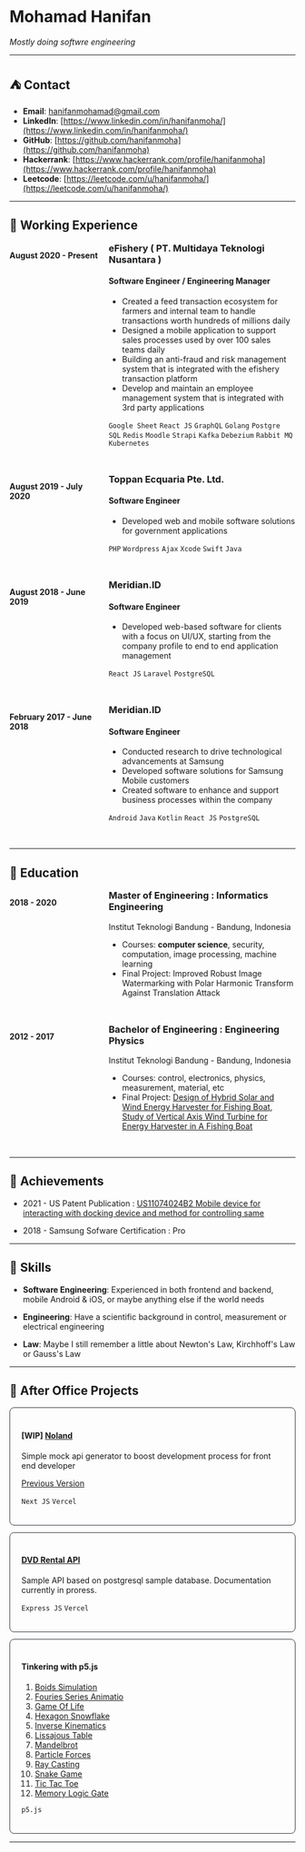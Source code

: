 # Mohamad Hanifan

_Mostly doing softwre engineering_

---

## ⛺ Contact

- **Email**: hanifanmohamad@gmail.com
- **LinkedIn**: [https://www.linkedin.com/in/hanifanmoha/](https://www.linkedin.com/in/hanifanmoha/)
- **GitHub**: [https://github.com/hanifanmoha](https://github.com/hanifanmoha)
- **Hackerrank**: [https://www.hackerrank.com/profile/hanifanmoha](https://www.hackerrank.com/profile/hanifanmoha)
- **Leetcode**: [https://leetcode.com/u/hanifanmoha/](https://leetcode.com/u/hanifanmoha/)

---

## 👷 Working Experience

<div style="display: flex; justify-content: space-between; margin-bottom: 32px;">

  <div style="flex: 1; margin-right: 10px;">
    <p><strong>August 2020 - Present</strong></p>
  </div>

  <div style="flex: 2;">
    <h3 style="margin-top: 0">eFishery ( PT. Multidaya Teknologi Nusantara )</h3>
    <h4>Software Engineer / Engineering Manager</h4>
    <ul>
      <li>Created a feed transaction ecosystem for farmers and internal team to handle transactions worth hundreds of millions daily</li>
      <li>Designed a mobile application to support sales processes used by over 100 sales teams daily</li>
      <li>Building an anti-fraud and risk management system that is integrated with the efishery transaction platform</li>
      <li>Develop and maintain an employee management system that is integrated with 3rd party applications</li>
    </ul>
    <p>
      <code>Google Sheet</code>
      <code>React JS</code>
      <code>GraphQL</code>
      <code>Golang</code>
      <code>Postgre SQL</code>
      <code>Redis</code>
      <code>Moodle</code>
      <code>Strapi</code>
      <code>Kafka</code>
      <code>Debezium</code>
      <code>Rabbit MQ</code>
      <code>Kubernetes</code>
    </p>
  </div>

</div>

<div style="display: flex; justify-content: space-between; margin-bottom: 32px;">

  <div style="flex: 1; margin-right: 10px;">
    <p><strong>August 2019 - July 2020</strong></p>
  </div>

  <div style="flex: 2;">
    <h3 style="margin-top: 0">Toppan Ecquaria Pte. Ltd.</h3>
    <h4>Software Engineer</h4>
    <ul>
      <li>Developed web and mobile software solutions for government applications</li>
    </ul>
    <p>
      <code>PHP</code>
      <code>Wordpress</code>
      <code>Ajax</code>
      <code>Xcode</code>
      <code>Swift</code>
      <code>Java</code>
    </p>
  </div>

</div>

<div style="display: flex; justify-content: space-between; margin-bottom: 32px;">

  <div style="flex: 1; margin-right: 10px;">
    <p><strong>August 2018 - June 2019</strong></p>
  </div>

  <div style="flex: 2;">
    <h3 style="margin-top: 0">Meridian.ID</h3>
    <h4>Software Engineer</h4>
    <ul>
      <li>Developed web-based software for clients with a focus on UI/UX, starting from the company profile to end to end application management</li>
    </ul>
    <p>
      <code>React JS</code>
      <code>Laravel</code>
      <code>PostgreSQL</code>
    </p>
  </div>

</div>

<div style="display: flex; justify-content: space-between; margin-bottom: 32px;">

  <div style="flex: 1; margin-right: 10px;">
    <p><strong>February 2017 - June 2018</strong></p>
  </div>

  <div style="flex: 2;">
    <h3 style="margin-top: 0">Meridian.ID</h3>
    <h4>Software Engineer</h4>
    <ul>
      <li>Conducted research to drive technological advancements at Samsung</li>
      <li>Developed software solutions for Samsung Mobile customers</li>
      <li>Created software to enhance and support business processes within the company</li>
    </ul>
    <p>
      <code>Android</code>
      <code>Java</code>
      <code>Kotlin</code>
      <code>React JS</code>
      <code>PostgreSQL</code>
    </p>
  </div>

</div>

---

## 🏫 Education

<div style="display: flex; justify-content: space-between; margin-bottom: 32px;">

  <div style="flex: 1; margin-right: 10px;">
    <p><strong>2018 - 2020</strong></p>
  </div>

  <div style="flex: 2;">
    <h3 style="margin-top: 0">Master of Engineering  : Informatics Engineering</h3>
    <p>Institut Teknologi Bandung - Bandung, Indonesia</p>
    <ul>
      <li>Courses: <strong>computer science</strong>, security, computation, image processing, machine learning</li>
      <li>Final Project: Improved Robust Image Watermarking with Polar Harmonic Transform Against Translation Attack</li>
    </ul>
  </div>

</div>

<div style="display: flex; justify-content: space-between; margin-bottom: 32px;">

  <div style="flex: 1; margin-right: 10px;">
    <p><strong>2012 - 2017</strong></p>
  </div>

  <div style="flex: 2;">
    <h3 style="margin-top: 0">Bachelor of Engineering : Engineering Physics</h3>
    <p>Institut Teknologi Bandung - Bandung, Indonesia</p>
    <ul>
      <li>Courses: control, electronics, physics, measurement, material, etc</li>
      <li>Final Project: 
        <a href="https://www.researchgate.net/publication/319012269_Design_of_Hybrid_Solar_and_Wind_Energy_Harvester_for_Fishing_Boat">Design of Hybrid Solar and Wind Energy Harvester for Fishing Boat</a>,
        <a href="https://www.researchgate.net/publication/319012269_Design_of_Hybrid_Solar_and_Wind_Energy_Harvester_for_Fishing_Boat">Study of Vertical Axis Wind Turbine for Energy Harvester in A Fishing Boat</a>
      </li>
    </ul>
  </div>

</div>

---

## 🌟 Achievements

- 2021 - US Patent Publication : [US11074024B2 Mobile device for interacting with docking device and method for controlling same](https://patents.google.com/patent/US11074024B2)

- 2018 - Samsung Sofware Certification : Pro

---

## 🤹 Skills

- **Software Engineering**: Experienced in both frontend and backend, mobile Android & iOS, or maybe anything else if the world needs

- **Engineering**: Have a scientific background in control, measurement or electrical engineering

- **Law**: Maybe I still remember a little about Newton's Law, Kirchhoff's Law or Gauss's Law

---

## 🌵 After Office Projects

<div style="border: 1px solid #30363d; padding: 20px; border-radius: 8px; margin-bottom: 12px">
  <h4>[WIP] <a href="https://no-land.vercel.app/">Noland</a></h4>
  <p>Simple mock api generator to boost development process for front end developer</p>
  <a href="https://no-land-deprecated.vercel.app/">Previous Version</a>
  <p>
    <code>Next JS</code>
    <code>Vercel</code>
  </p>
</div>
<div style="border: 1px solid #30363d; padding: 20px;border-radius: 8px; margin-bottom: 12px">
  <h4><a href="https://dvdrentalapi.vercel.app/">DVD Rental API</a></h4>
  <p>Sample API based on postgresql sample database. Documentation currently in proress.</p>
  <p>
    <code>Express JS</code>
    <code>Vercel</code>
  </p>
</div>
<div style="border: 1px solid #30363d; padding: 20px;border-radius: 8px; margin-bottom: 12px">
  <h4>Tinkering with p5.js</h4>
  <ol dir="auto">
    <li><a href="https://editor.p5js.org/hanifanmoha/full/ARN4X_Hge" rel="nofollow">Boids Simulation</a></li>
    <li><a href="https://editor.p5js.org/hanifanmoha/full/W5HV5npY1" rel="nofollow">Fouries Series Animatio</a></li>
    <li><a href="https://editor.p5js.org/hanifanmoha/full/XtH8ISxFI" rel="nofollow">Game Of Life</a></li>
    <li><a href="https://editor.p5js.org/hanifanmoha/full/FJa8uRyq-" rel="nofollow">Hexagon Snowflake</a></li>
    <li><a href="https://editor.p5js.org/hanifanmoha/full/A5GafiSIe" rel="nofollow">Inverse Kinematics</a></li>
    <li><a href="https://editor.p5js.org/hanifanmoha/full/W4Eo67Bxb" rel="nofollow">Lissajous Table</a></li>
    <li><a href="https://editor.p5js.org/hanifanmoha/full/LQCjU7s-8" rel="nofollow">Mandelbrot</a></li>
    <li><a href="https://editor.p5js.org/hanifanmoha/full/WfxT9Zxgv" rel="nofollow">Particle Forces</a></li>
    <li><a href="https://editor.p5js.org/hanifanmoha/full/TEpJmiM6-" rel="nofollow">Ray Casting</a></li>
    <li><a href="https://editor.p5js.org/hanifanmoha/full/rE7LocWKq" rel="nofollow">Snake Game</a></li>
    <li><a href="https://editor.p5js.org/hanifanmoha/full/rgK-oD_Wm" rel="nofollow">Tic Tac Toe</a></li>
    <li><a href="https://editor.p5js.org/hanifanmoha/full/663GG3Y8f" rel="nofollow">Memory Logic Gate</a></li>
  </ol>
  <p>
    <code>p5.js</code>
  </p>
</div>

---
